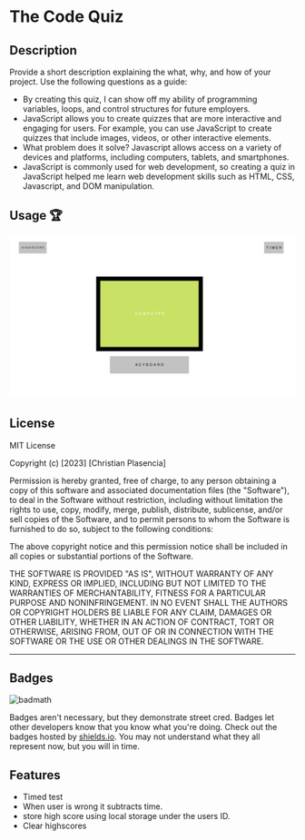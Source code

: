# The Code Quiz

## Description 

Provide a short description explaining the what, why, and how of your project. Use the following questions as a guide:

- By creating this quiz, I can show off my ability of programming variables, loops, and control structures for future employers.
- JavaScript allows you to create quizzes that are more interactive and engaging for users. For example, you can use JavaScript to create quizzes that include images, videos, or other interactive elements.
- What problem does it solve?  Javascript allows access on a variety of devices and platforms, including computers, tablets, and smartphones.
- JavaScript is commonly used for web development, so creating a quiz in JavaScript helped me learn web development skills such as HTML, CSS, Javascript, and DOM manipulation. 

## Usage 🏆 



![alt text](Mockup.png)



## License

MIT License

Copyright (c) [2023] [Christian Plasencia]

Permission is hereby granted, free of charge, to any person obtaining a copy
of this software and associated documentation files (the "Software"), to deal
in the Software without restriction, including without limitation the rights
to use, copy, modify, merge, publish, distribute, sublicense, and/or sell
copies of the Software, and to permit persons to whom the Software is
furnished to do so, subject to the following conditions:

The above copyright notice and this permission notice shall be included in all
copies or substantial portions of the Software.

THE SOFTWARE IS PROVIDED "AS IS", WITHOUT WARRANTY OF ANY KIND, EXPRESS OR
IMPLIED, INCLUDING BUT NOT LIMITED TO THE WARRANTIES OF MERCHANTABILITY,
FITNESS FOR A PARTICULAR PURPOSE AND NONINFRINGEMENT. IN NO EVENT SHALL THE
AUTHORS OR COPYRIGHT HOLDERS BE LIABLE FOR ANY CLAIM, DAMAGES OR OTHER
LIABILITY, WHETHER IN AN ACTION OF CONTRACT, TORT OR OTHERWISE, ARISING FROM,
OUT OF OR IN CONNECTION WITH THE SOFTWARE OR THE USE OR OTHER DEALINGS IN THE
SOFTWARE.

---


## Badges

![badmath](https://img.shields.io/github/languages/top/nielsenjared/badmath)

Badges aren't necessary, but they demonstrate street cred. Badges let other developers know that you know what you're doing. Check out the badges hosted by [shields.io](https://shields.io/). You may not understand what they all represent now, but you will in time.

## Features

- Timed test
- When user is wrong it subtracts time.
- store high score using local storage under the users ID. 
- Clear highscores

